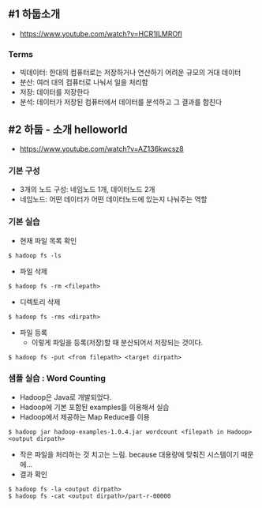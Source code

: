 
## #1 하둡소개
- https://www.youtube.com/watch?v=HCR1ILMROfI

### Terms
- 빅데이터: 한대의 컴퓨터로는 저장하거나 연산하기 어려운 규모의 거대 데이터
- 분산: 여러 대의 컴퓨터로 나눠서 일을 처리함
- 저장: 데이터를 저장한다
- 분석: 데이터가 저장된 컴퓨터에서 데이터를 분석하고 그 결과를 합친다

## #2 하둡 - 소개 helloworld
- https://www.youtube.com/watch?v=AZ136kwcsz8

### 기본 구성
- 3개의 노드 구성: 네임노드 1개, 데이터노드 2개
- 네임노드: 어떤 데이터가 어떤 데이터노드에 있는지 나눠주는 역할

### 기본 실습
- 현재 파일 목록 확인
```
$ hadoop fs -ls
```
- 파일 삭제
```
$ hadoop fs -rm <filepath>
```
- 디렉토리 삭제
```
$ hadoop fs -rms <dirpath>
```
- 파일 등록
  - 이렇게 파일을 등록(저장)할 때 분산되어서 저장되는 것이다.
```
$ hadoop fs -put <from filepath> <target dirpath>
```

### 샘플 실습 : Word Counting
- Hadoop은 Java로 개발되었다.
- Hadoop에 기본 포함된 examples를 이용해서 실습
- Hadoop에서 제공하는 Map Reduce를 이용
```
$ hadoop jar hadoop-examples-1.0.4.jar wordcount <filepath in Hadoop> <output dirpath>
```
- 작은 파일을 처리하는 것 치고는 느림. because 대용량에 맞춰진 시스템이기 때문에...
- 결과 확인
```
$ hadoop fs -la <output dirpath>
$ hadoop fs -cat <output dirpath>/part-r-00000
```
